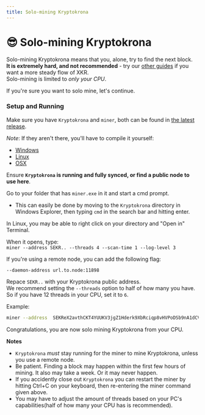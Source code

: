 ```yaml
---
title: Solo-mining Kryptokrona
---
```


# 😎 Solo-mining Kryptokrona

Solo-mining Kryptokrona means that you, alone, try to find the next block.\
**It is extremely hard, and not recommended** - try our [other guides](../../docs/guides/Mining/) if you want a more steady flow of XKR.\
Solo-mining is limited to _only your CPU_.

If you're sure you want to solo mine, let's continue.

### Setup and Running

Make sure you have `Kryptokrona` and `miner`, both can be found in [the latest release](https://github.com/kryptokrona/kryptokrona/releases).

_Note_: If they aren't there, you'll have to compile it yourself:

* [Windows](https://kryptokrona.se/Kryptokrona-win.zip)
* [Linux](https://kryptokrona.se/Kryptokrona-linux.zip)
* [OSX](https://kryptokrona.se/Kryptokrona-mac.zip)

Ensure **`Kryptokrona` is running and fully synced, or find a public node to use here**.

Go to your folder that has `miner.exe` in it and start a cmd prompt.

* This can easily be done by moving to the `Kryptokrona` directory in Windows Explorer, then typing `cmd` in the search bar and hitting enter.

In Linux, you may be able to right click on your directory and "Open in" Terminal.

When it opens, type:\
`miner --address SEKR.. --threads 4 --scan-time 1 --log-level 3`

If you're using a remote node, you can add the following flag:

```
--daemon-address url.to.node:11898
```

Repace `SEKR..` with your Kryptokrona public address.\
We recommend setting the `--threads` option to half of how many you have. So if you have 12 threads in your CPU, set it to `6`.

Example:

```bash
miner --address  SEKReX2avthCKT4YUUKV3jgZ1Hderk9XbRciqp8vHVPoDSb9nA1dCV86Jia3TkD4jWgfxeh1AEYV3DKEAesSb7mSAvNqf6cB6kR --threads 4 --scan-time 1 --log-level 3
```

Congratulations, you are now solo mining Kryptokrona from your CPU.

**Notes**

* `Kryptokrona` _must_ stay running for the miner to mine Kryptokrona, unless you use a remote node.
* Be patient. Finding a block may happen within the first few hours of mining. It also may take a week. Or it may never happen.
* If you accidently close out `Kryptokrona` you can restart the miner by hitting Ctrl+C on your keyboard, then re-entering the miner command given above.
* You may have to adjust the amount of threads based on your PC's capabilities(half of how many your CPU has is recommended).
